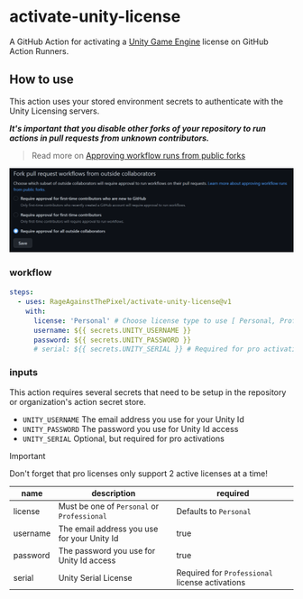 # activate-unity-license

A GitHub Action for activating a [Unity Game Engine](https://unity.com) license on GitHub Action Runners.

## How to use

This action uses your stored environment secrets to authenticate with the Unity Licensing servers.

***It's important that you disable other forks of your repository to run actions in pull requests from unknown contributors.***

> Read more on [Approving workflow runs from public forks](
https://docs.github.com/en/actions/managing-workflow-runs/approving-workflow-runs-from-public-forks)

[![Managing GitHub Actions settings for a repository](RecommendedSecuritySettings.png)](https://docs.github.com/en/repositories/managing-your-repositorys-settings-and-features/enabling-features-for-your-repository/managing-github-actions-settings-for-a-repository)

### workflow

```yaml
steps:
  - uses: RageAgainstThePixel/activate-unity-license@v1
    with:
      license: 'Personal' # Choose license type to use [ Personal, Professional ]
      username: ${{ secrets.UNITY_USERNAME }}
      password: ${{ secrets.UNITY_PASSWORD }}
      # serial: ${{ secrets.UNITY_SERIAL }} # Required for pro activations
```

### inputs

This action requires several secrets that need to be setup in the repository or organization's action secret store.

* `UNITY_USERNAME` The email address you use for your Unity Id
* `UNITY_PASSWORD` The password you use for Unity Id access
* `UNITY_SERIAL` Optional, but required for pro activations

> [!IMPORTANT]
> Don't forget that pro licenses only support 2 active licenses at a time!

| name | description | required |
| ---- | ----------- | -------- |
| license | Must be one of `Personal` or `Professional` | Defaults to `Personal` |
| username | The email address you use for your Unity Id | true |
| password | The password you use for Unity Id access | true |
| serial | Unity Serial License | Required for `Professional` license activations |
